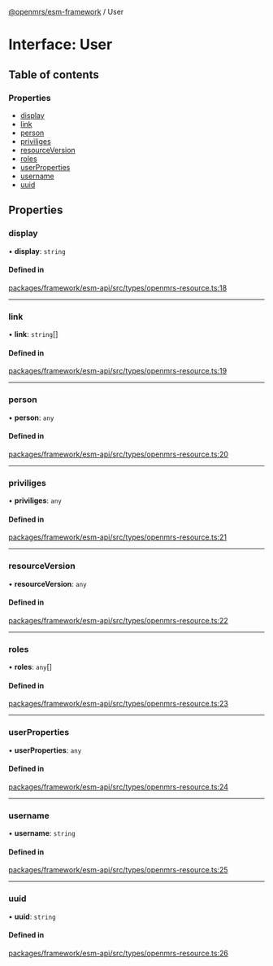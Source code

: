 [@openmrs/esm-framework](../API.md) / User

# Interface: User

## Table of contents

### Properties

- [display](User.md#display)
- [link](User.md#link)
- [person](User.md#person)
- [priviliges](User.md#priviliges)
- [resourceVersion](User.md#resourceversion)
- [roles](User.md#roles)
- [userProperties](User.md#userproperties)
- [username](User.md#username)
- [uuid](User.md#uuid)

## Properties

### display

• **display**: `string`

#### Defined in

[packages/framework/esm-api/src/types/openmrs-resource.ts:18](https://github.com/nanfuka/openmrs-esm-core/blob/master/packages/framework/esm-api/src/types/openmrs-resource.ts#L18)

___

### link

• **link**: `string`[]

#### Defined in

[packages/framework/esm-api/src/types/openmrs-resource.ts:19](https://github.com/nanfuka/openmrs-esm-core/blob/master/packages/framework/esm-api/src/types/openmrs-resource.ts#L19)

___

### person

• **person**: `any`

#### Defined in

[packages/framework/esm-api/src/types/openmrs-resource.ts:20](https://github.com/nanfuka/openmrs-esm-core/blob/master/packages/framework/esm-api/src/types/openmrs-resource.ts#L20)

___

### priviliges

• **priviliges**: `any`

#### Defined in

[packages/framework/esm-api/src/types/openmrs-resource.ts:21](https://github.com/nanfuka/openmrs-esm-core/blob/master/packages/framework/esm-api/src/types/openmrs-resource.ts#L21)

___

### resourceVersion

• **resourceVersion**: `any`

#### Defined in

[packages/framework/esm-api/src/types/openmrs-resource.ts:22](https://github.com/nanfuka/openmrs-esm-core/blob/master/packages/framework/esm-api/src/types/openmrs-resource.ts#L22)

___

### roles

• **roles**: `any`[]

#### Defined in

[packages/framework/esm-api/src/types/openmrs-resource.ts:23](https://github.com/nanfuka/openmrs-esm-core/blob/master/packages/framework/esm-api/src/types/openmrs-resource.ts#L23)

___

### userProperties

• **userProperties**: `any`

#### Defined in

[packages/framework/esm-api/src/types/openmrs-resource.ts:24](https://github.com/nanfuka/openmrs-esm-core/blob/master/packages/framework/esm-api/src/types/openmrs-resource.ts#L24)

___

### username

• **username**: `string`

#### Defined in

[packages/framework/esm-api/src/types/openmrs-resource.ts:25](https://github.com/nanfuka/openmrs-esm-core/blob/master/packages/framework/esm-api/src/types/openmrs-resource.ts#L25)

___

### uuid

• **uuid**: `string`

#### Defined in

[packages/framework/esm-api/src/types/openmrs-resource.ts:26](https://github.com/nanfuka/openmrs-esm-core/blob/master/packages/framework/esm-api/src/types/openmrs-resource.ts#L26)
